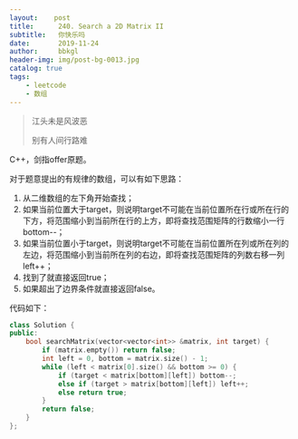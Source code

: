 ```yaml
---
layout:    post
title:      240. Search a 2D Matrix II
subtitle:   你快乐吗
date:       2019-11-24
author:     bbkgl
header-img: img/post-bg-0013.jpg
catalog: true
tags:
    - leetcode
    - 数组
---
```


>江头未是风波恶
>
>别有人间行路难

C++，剑指offer原题。

对于题意提出的有规律的数组，可以有如下思路：

1. 从二维数组的左下角开始查找；
2. 如果当前位置大于target，则说明target不可能在当前位置所在行或所在行的下方，将范围缩小到当前所在行的上方，即将查找范围矩阵的行数缩小一行bottom--；
3. 如果当前位置小于target，则说明target不可能在当前位置所在列或所在列的左边，将范围缩小到当前所在列的右边，即将查找范围矩阵的列数右移一列left++；
4. 找到了就直接返回true；
5. 如果超出了边界条件就直接返回false。

代码如下：

```cpp
class Solution {
public:
    bool searchMatrix(vector<vector<int>> &matrix, int target) {
        if (matrix.empty()) return false;
        int left = 0, bottom = matrix.size() - 1;
        while (left < matrix[0].size() && bottom >= 0) {
            if (target < matrix[bottom][left]) bottom--;
            else if (target > matrix[bottom][left]) left++;
            else return true; 
        } 
        return false;
    }
};
```